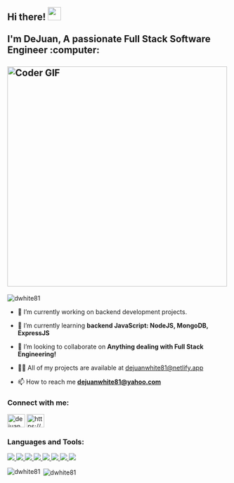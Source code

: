 <h2 align="left">
 <abc>
  <br>Hi there! <img src="https://user-images.githubusercontent.com/42378118/110234147-e3259600-7f4e-11eb-95be-0c4047144dea.gif" width="30"><br>
  <br> I'm DeJuan, A passionate Full Stack Software Engineer :computer:<br>
  <br>
    <img src="https://media.giphy.com/media/SWoSkN6DxTszqIKEqv/giphy.gif" alt="Coder GIF" width="500">
 </abc>
</h2> 
<p align="left"> <img src="https://komarev.com/ghpvc/?username=dwhite81&label=Profile%20views&color=0e75b6&style=flat" alt="dwhite81" /> </p>



- 🔭 I’m currently working on backend development projects.

- 🌱 I’m currently learning **backend JavaScript: NodeJS, MongoDB, ExpressJS**

- 👯 I’m looking to collaborate on **Anything dealing with Full Stack Engineering!**

- 👨‍💻 All of my projects are available at [dejuanwhite81@netlify.app](dejuanwhite81@netlify.app)

- 📫 How to reach me **dejuanwhite81@yahoo.com**

<h3 align="left">Connect with me:</h3>
<p align="left">
<a href="https://twitter.com/dejuanwhite81" target="blank"><img align="center" src="https://raw.githubusercontent.com/rahuldkjain/github-profile-readme-generator/master/src/images/icons/Social/twitter.svg" alt="dejuanwhite81" height="30" width="40" /></a>
<a href="https://linkedin.com/in/https://www.linkedin.com/in/dejuanwhite" target="blank"><img align="center" src="https://raw.githubusercontent.com/rahuldkjain/github-profile-readme-generator/master/src/images/icons/Social/linked-in-alt.svg" alt="https://www.linkedin.com/in/dejuanwhite" height="30" width="40" /></a>
</p>

<h3 align="left">Languages and Tools:</h3>
<p align="left">  
<a href="https://github.com/harish-sethuraman/readme-components">
 <img  src="https://readme-components.vercel.app/api?component=logo&fill=black&logo=react&animation=spin&svgfill=15d8fe">  
 </a>
   <a href="https://github.com/harish-sethuraman/readme-components">
<img  src="https://readme-components.vercel.app/api?component=logo&fill=black&logo=postman&svgfill=2d79c7">
</a>
</a>
 <a href="https://github.com/harish-sethuraman/readme-components">
 <img  src="https://readme-components.vercel.app/api?component=logo&fill=black&logo=node.js&svgfill=659b60">
</a>
<a href="https://github.com/harish-sethuraman/readme-components">
<img  src="https://readme-components.vercel.app/api?component=logo&fill=black&logo=html5&svgfill=df5c43">  
</a>
<a href="https://github.com/harish-sethuraman/readme-components">
<img  src="https://readme-components.vercel.app/api?component=logo&fill=black&logo=mongoDB&svgfill=cd6799">
</a>


<!-- <a href="https://github.com/harish-sethuraman/readme-components">
<img  src="https://readme-components.vercel.app/api?component=logo&fill=black&logo=html5&svgfill=f06629">
</a> -->
<a href="https://github.com/harish-sethuraman/readme-components">
<img  src="https://readme-components.vercel.app/api?component=logo&fill=black&logo=javascript&svgfill=f6df1c">
</a>
<a href="https://github.com/harish-sethuraman/readme-components">
<img  src="https://readme-components.vercel.app/api?component=logo&fill=black&logo=CSS3&svgfill=028dd1">
</a>
<a href="https://github.com/harish-sethuraman/readme-components">
<img  src="https://readme-components.vercel.app/api?component=logo&fill=black&logo=github">
</a>
</p>

<p><img align="left" src="https://github-readme-stats.vercel.app/api/top-langs?username=dwhite81&show_icons=true&locale=en&layout=compact" alt="dwhite81" /></p>

<p>&nbsp;<img align="center" src="https://github-readme-stats.vercel.app/api?username=dwhite81&show_icons=true&locale=en" alt="dwhite81" /></p>
